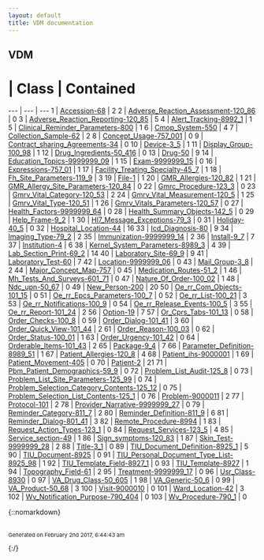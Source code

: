 ```yaml
---
layout: default
title: VDM documentation
---
```

## VDM

 # | Class | Contained 
 --- | --- | --- 
1 | [Accession-68](Accession-68.md) | 2
2 | [Adverse_Reaction_Assessment-120_86](Adverse_Reaction_Assessment-120_86.md) | 0
3 | [Adverse_Reaction_Reporting-120_85](Adverse_Reaction_Reporting-120_85.md) | 5
4 | [Alert_Tracking-8992_1](Alert_Tracking-8992_1.md) | 1
5 | [Clinical_Reminder_Parameters-800](Clinical_Reminder_Parameters-800.md) | 1
6 | [Cmop_System-550](Cmop_System-550.md) | 4
7 | [Collection_Sample-62](Collection_Sample-62.md) | 2
8 | [Concept_Usage-757_001](Concept_Usage-757_001.md) | 0
9 | [Contract_sharing_Agreements-34](Contract_sharing_Agreements-34.md) | 0
10 | [Device-3_5](Device-3_5.md) | 1
11 | [Display_Group-100_98](Display_Group-100_98.md) | 1
12 | [Drug_Ingredients-50_416](Drug_Ingredients-50_416.md) | 0
13 | [Drug-50](Drug-50.md) | 9
14 | [Education_Topics-9999999_09](Education_Topics-9999999_09.md) | 1
15 | [Exam-9999999_15](Exam-9999999_15.md) | 0
16 | [Expressions-757_01](Expressions-757_01.md) | 1
17 | [Facility_Treating_Specialty-45_7](Facility_Treating_Specialty-45_7.md) | 1
18 | [Fh_Site_Parameters-119_9](Fh_Site_Parameters-119_9.md) | 3
19 | [File-1](File-1.md) | 1
20 | [GMR_Allergies-120_82](GMR_Allergies-120_82.md) | 1
21 | [GMR_Allergy_Site_Parameters-120_84](GMR_Allergy_Site_Parameters-120_84.md) | 0
22 | [Gmrc_Procedure-123_3](Gmrc_Procedure-123_3.md) | 0
23 | [Gmrv_Vital_Category-120_53](Gmrv_Vital_Category-120_53.md) | 2
24 | [Gmrv_Vital_Measurement-120_5](Gmrv_Vital_Measurement-120_5.md) | 1
25 | [Gmrv_Vital_Type-120_51](Gmrv_Vital_Type-120_51.md) | 1
26 | [Gmrv_Vitals_Parameters-120_57](Gmrv_Vitals_Parameters-120_57.md) | 0
27 | [Health_Factors-9999999_64](Health_Factors-9999999_64.md) | 0
28 | [Health_Summary_Objects-142_5](Health_Summary_Objects-142_5.md) | 0
29 | [Help_Frame-9_2](Help_Frame-9_2.md) | 1
30 | [Hl7_Message_Exceptions-79_3](Hl7_Message_Exceptions-79_3.md) | 0
31 | [Holiday-40_5](Holiday-40_5.md) | 0
32 | [Hospital_Location-44](Hospital_Location-44.md) | 16
33 | [Icd_Diagnosis-80](Icd_Diagnosis-80.md) | 9
34 | [Imaging_Type-79_2](Imaging_Type-79_2.md) | 2
35 | [Immunization-9999999_14](Immunization-9999999_14.md) | 2
36 | [Install-9_7](Install-9_7.md) | 7
37 | [Institution-4](Institution-4.md) | 6
38 | [Kernel_System_Parameters-8989_3](Kernel_System_Parameters-8989_3.md) | 4
39 | [Lab_Section_Print-69_2](Lab_Section_Print-69_2.md) | 14
40 | [Laboratory_Site-69_9](Laboratory_Site-69_9.md) | 9
41 | [Laboratory_Test-60](Laboratory_Test-60.md) | 7
42 | [Location-9999999_06](Location-9999999_06.md) | 0
43 | [Mail_Group-3_8](Mail_Group-3_8.md) | 2
44 | [Major_Concept_Map-757](Major_Concept_Map-757.md) | 0
45 | [Medication_Routes-51_2](Medication_Routes-51_2.md) | 1
46 | [Mh_Tests_And_Surveys-601_71](Mh_Tests_And_Surveys-601_71.md) | 0
47 | [Nature_Of_Order-100_02](Nature_Of_Order-100_02.md) | 1
48 | [Ndc_upn-50_67](Ndc_upn-50_67.md) | 0
49 | [New_Person-200](New_Person-200.md) | 20
50 | [Oe_rr_Com_Objects-101_15](Oe_rr_Com_Objects-101_15.md) | 0
51 | [Oe_rr_Epcs_Parameters-100_7](Oe_rr_Epcs_Parameters-100_7.md) | 0
52 | [Oe_rr_List-100_21](Oe_rr_List-100_21.md) | 3
53 | [Oe_rr_Notifications-100_9](Oe_rr_Notifications-100_9.md) | 0
54 | [Oe_rr_Release_Events-100_5](Oe_rr_Release_Events-100_5.md) | 3
55 | [Oe_rr_Report-101_24](Oe_rr_Report-101_24.md) | 2
56 | [Option-19](Option-19.md) | 7
57 | [Or_Cprs_Tabs-101_13](Or_Cprs_Tabs-101_13.md) | 0
58 | [Order_Checks-100_8](Order_Checks-100_8.md) | 0
59 | [Order_Dialog-101_41](Order_Dialog-101_41.md) | 3
60 | [Order_Quick_View-101_44](Order_Quick_View-101_44.md) | 2
61 | [Order_Reason-100_03](Order_Reason-100_03.md) | 0
62 | [Order_Status-100_01](Order_Status-100_01.md) | 1
63 | [Order_Urgency-101_42](Order_Urgency-101_42.md) | 0
64 | [Orderable_Items-101_43](Orderable_Items-101_43.md) | 2
65 | [Package-9_4](Package-9_4.md) | 7
66 | [Parameter_Definition-8989_51](Parameter_Definition-8989_51.md) | 1
67 | [Patient_Allergies-120_8](Patient_Allergies-120_8.md) | 4
68 | [Patient_ihs-9000001](Patient_ihs-9000001.md) | 1
69 | [Patient_Movement-405](Patient_Movement-405.md) | 0
70 | [Patient-2](Patient-2.md) | 21
71 | [Pbm_Patient_Demographics-59_9](Pbm_Patient_Demographics-59_9.md) | 0
72 | [Problem_List_Audit-125_8](Problem_List_Audit-125_8.md) | 0
73 | [Problem_List_Site_Parameters-125_99](Problem_List_Site_Parameters-125_99.md) | 0
74 | [Problem_Selection_Category_Contents-125_12](Problem_Selection_Category_Contents-125_12.md) | 0
75 | [Problem_Selection_List_Contents-125_1](Problem_Selection_List_Contents-125_1.md) | 0
76 | [Problem-9000011](Problem-9000011.md) | 2
77 | [Protocol-101](Protocol-101.md) | 2
78 | [Provider_Narrative-9999999_27](Provider_Narrative-9999999_27.md) | 0
79 | [Reminder_Category-811_7](Reminder_Category-811_7.md) | 2
80 | [Reminder_Definition-811_9](Reminder_Definition-811_9.md) | 6
81 | [Reminder_Dialog-801_41](Reminder_Dialog-801_41.md) | 3
82 | [Remote_Procedure-8994](Remote_Procedure-8994.md) | 1
83 | [Request_Action_Types-123_1](Request_Action_Types-123_1.md) | 0
84 | [Request_Services-123_5](Request_Services-123_5.md) | 4
85 | [Service_section-49](Service_section-49.md) | 1
86 | [Sign_symptoms-120_83](Sign_symptoms-120_83.md) | 1
87 | [Skin_Test-9999999_28](Skin_Test-9999999_28.md) | 2
88 | [Title-3_1](Title-3_1.md) | 0
89 | [TIU_Document_Definition-8925_1](TIU_Document_Definition-8925_1.md) | 5
90 | [TIU_Document-8925](TIU_Document-8925.md) | 0
91 | [TIU_Personal_Document_Type_List-8925_98](TIU_Personal_Document_Type_List-8925_98.md) | 1
92 | [TIU_Template_Field-8927_1](TIU_Template_Field-8927_1.md) | 0
93 | [TIU_Template-8927](TIU_Template-8927.md) | 1
94 | [Topography_Field-61](Topography_Field-61.md) | 2
95 | [Treatment-9999999_17](Treatment-9999999_17.md) | 0
96 | [Usr_Class-8930](Usr_Class-8930.md) | 0
97 | [VA_Drug_Class-50_605](VA_Drug_Class-50_605.md) | 1
98 | [VA_Generic-50_6](VA_Generic-50_6.md) | 0
99 | [VA_Product-50_68](VA_Product-50_68.md) | 3
100 | [Visit-9000010](Visit-9000010.md) | 0
101 | [Ward_Location-42](Ward_Location-42.md) | 3
102 | [Wv_Notification_Purpose-790_404](Wv_Notification_Purpose-790_404.md) | 0
103 | [Wv_Procedure-790_1](Wv_Procedure-790_1.md) | 0


{::nomarkdown} <br/><br/><p style="font-size: 11px">Generated on February 2nd 2017, 6:44:43 am</p>{:/}